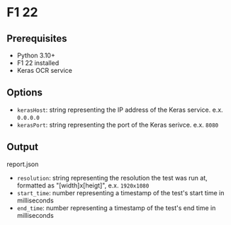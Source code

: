 # F1 22

## Prerequisites

- Python 3.10+
- F1 22 installed
- Keras OCR service

## Options

- `kerasHost`: string representing the IP address of the Keras service. e.x. `0.0.0.0` 
- `kerasPort`: string representing the port of the Keras serivce. e.x. `8080`

## Output

report.json
- `resolution`: string representing the resolution the test was run at, formatted as "[width]x[heigt]", e.x. `1920x1080`
- `start_time`: number representing a timestamp of the test's start time in milliseconds
- `end_time`: number representing a timestamp of the test's end time in milliseconds